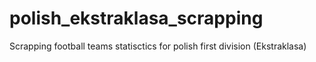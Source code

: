 # polish_ekstraklasa_scrapping
Scrapping football teams statisctics for polish first division (Ekstraklasa)

